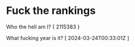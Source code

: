# Fuck the rankings

Who the hell am I?
{ 2115383 }

What fucking year is it?
[ 2024-03-24T00:33:01Z ]
